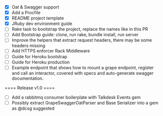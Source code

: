 - [x] Oat & Swagger support
- [x] Add a Procfile
- [x] README project template
- [x] JRuby dev environment guide
- [ ] Rake task to bootstrap the project, replace the names like in this PR
- [ ] Add Bootstrap guide: clone, run rake, bundle install, run server
- [ ] Improve the helpers that extract request headers, there may be some headers missing
- [ ] Add HTTPS enforcer Rack Middleware
- [ ] Guide for Heroku bootstrap
- [ ] Guide for Heroku production
- [ ] Example endpoint that shows how to mount a grape endpoint, register and call an interactor, covered with specs and auto-generate swagger documentation.

==== Release v1.0 ====

- [ ] Add a rabbitmq consumer boilerplate with Talkdesk Events gem
- [ ] Possibly extract GrapeSwaggerOatParser and Base Serializer into a gem as @dcsg suggested
